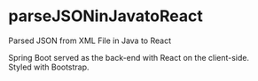 # parseJSONinJavatoReact
Parsed JSON from XML File in Java to React

Spring Boot served as the back-end with React on the client-side.
<br/>
Styled with Bootstrap.


